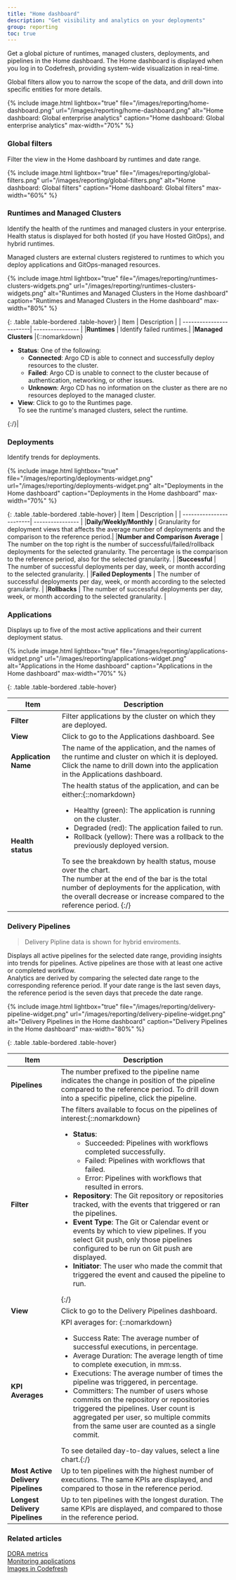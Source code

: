 ```yaml
---
title: "Home dashboard"
description: "Get visibility and analytics on your deployments"
group: reporting
toc: true
---
```


Get a global picture of runtimes, managed clusters, deployments, and pipelines in the Home dashboard. The Home dashboard is displayed when you log in to Codefresh, providing system-wide visualization in real-time.  

Global filters allow you to narrow the scope of the data, and  drill down into specific entities for more details.

  {% include 
   image.html 
   lightbox="true" 
   file="/images/reporting/home-dashboard.png" 
   url="/images/reporting/home-dashboard.png" 
   alt="Home dashboard: Global enterprise analytics" 
   caption="Home dashboard: Global enterprise analytics"
   max-width="70%" 
   %}

### Global filters
Filter the view in the Home dashboard by runtimes and date range.

{% include 
   image.html 
   lightbox="true" 
   file="/images/reporting/global-filters.png" 
   url="/images/reporting/global-filters.png" 
   alt="Home dashboard: Global filters" 
   caption="Home dashboard: Global filters"
   max-width="60%" 
   %}

### Runtimes and Managed Clusters

Identify the health of the runtimes and managed clusters in your enterprise.  
Health status is displayed for both hosted (if you have Hosted GitOps), and hybrid runtimes.  

Managed clusters are external clusters registered to runtimes to which you deploy applications and GitOps-managed resources.

 {% include 
   image.html 
   lightbox="true" 
   file="/images/reporting/runtimes-clusters-widgets.png" 
   url="/images/reporting/runtimes-clusters-widgets.png" 
   alt="Runtimes and Managed Clusters in the Home dashboard" 
   caption="Runtimes and Managed Clusters in the Home dashboard"
   max-width="80%" 
   %}

{: .table .table-bordered .table-hover}
| Item                    | Description   |
| ------------------------| ---------------- |
|**Runtimes**             | Identify failed runtimes.|
|**Managed Clusters**    |{::nomarkdown} <ul><li><b>Status</b>: One of the following: <ul><li><b>Connected</b>: Argo CD is able to connect and successfully deploy resources to the cluster.</li><li><b>Failed</b>: Argo CD is unable to connect to the cluster because of authentication, networking, or other issues. </li> <li> <b>Unknown</b>: Argo CD has no information on the cluster as there are no resources deployed to the managed cluster.</li></ul><li><b>View</b>: Click to go to the Runtimes page. <br>To see the runtime's managed clusters, select the runtime.</li> </ul> {:/}|


### Deployments

Identify trends for deployments.

 {% include 
   image.html 
   lightbox="true" 
   file="/images/reporting/deployments-widget.png" 
   url="/images/reporting/deployments-widget.png" 
   alt="Deployments in the Home dashboard" 
   caption="Deployments in the Home dashboard"
   max-width="70%" 
   %}

{: .table .table-bordered .table-hover}
| Item                    | Description   |
| ------------------------| ---------------- |
|**Daily/Weekly/Monthly** | Granularity for deployment views that affects the average number of deployments and the comparison to the reference period.|
|**Number and Comparison Average**            | The number on the top right is the number of successful/failed/rollback deployments for the selected granularity. The percentage is the comparison to the reference period, also for the selected granularity.   |
|**Successful**            | The number of successful deployments per day, week, or month according to the selected granularity.   |
|**Failed Deployments**    | The number of successful deployments per day, week, or month according to the selected granularity.   |
|**Rollbacks**             | The number of successful deployments per day, week, or month according to the selected granularity.   |



### Applications

Displays up to five of the most active applications and their current deployment status. 

{% include 
   image.html 
   lightbox="true" 
   file="/images/reporting/applications-widget.png" 
   url="/images/reporting/applications-widget.png" 
   alt="Applications in the Home dashboard" 
   caption="Applications in the Home dashboard"
   max-width="70%" 
   %}

{: .table .table-bordered .table-hover}

| Item                    | Description   |
| ------------------------| ---------------- |
|**Filter**                | Filter applications by the cluster on which they are deployed.    |
|**View**                  | Click to go to the Applications dashboard. See   |
|**Application Name**     | The name of the application, and the names of the runtime and cluster on which it is deployed. Click the name to drill down into the application in the Applications dashboard. |
|**Health status**         | The health status of the application, and can be either:{::nomarkdown}<ul><li>Healthy (green): The application is running on the cluster.</li><li>Degraded (red): The application failed to run.</li> <li>Rollback (yellow): There was a rollback to the previously deployed version.</li></ul> To see the breakdown by health status, mouse over the chart. <br> The number at the end of the bar is the total number of deployments for the application, with the overall decrease or increase compared to the reference period. {:/}  |



### Delivery Pipelines 

> Delivery Pipline data is shown for hybrid enviroments.

Displays all active pipelines for the selected date range, providing insights into trends for pipelines.  Active pipelines are those with at least one active or completed workflow.  
Analytics are derived by comparing the selected date range to the corresponding reference period. If your date range is the last seven days, the reference period is the seven days that precede the date range.

{% include 
   image.html 
   lightbox="true" 
   file="/images/reporting/delivery-pipeline-widget.png" 
   url="/images/reporting/delivery-pipeline-widget.png" 
   alt="Delivery Pipelines in the Home dashboard" 
   caption="Delivery Pipelines in the Home dashboard"
   max-width="80%" 
   %}

{: .table .table-bordered .table-hover}

| Item                    | Description   |
| ------------------------| ---------------- |
|**Pipelines**            | The number prefixed to the pipeline name indicates the change in position of the pipeline compared to the reference period. To drill down into a specific pipeline, click the pipeline.|
|**Filter**               | The filters available to focus on the pipelines of interest:{::nomarkdown}<ul><li><b>Status</b>:<ul><li>Succeeded: Pipelines with workflows completed successfully.</li><li>Failed: Pipelines with workflows that failed.</li><li>Error: Pipelines with workflows that resulted in errors.</li></ul><li><b>Repository</b>: The Git repository or repositories tracked, with the events that triggered or ran the pipelines.</li><li><b>Event Type</b>: The Git or Calendar event or events by which to view pipelines. If you select Git push, only those pipelines configured to be run on Git push are displayed.</li> <li><b>Initiator</b>: The user who made the commit that triggered the event and caused the pipeline to run.</li></ul>{:/} |
|**View**                  | Click to go to the Delivery Pipelines dashboard.    |
|**KPI Averages**         | KPI averages for: {::nomarkdown}<ul><li>Success Rate: The average number of successful executions, in percentage.</li><li>Average Duration: The average length of time to complete execution, in mm:ss.</li> <li>Executions: The average number of times the pipeline was triggered, in percentage.</li><li>Committers: The number of users whose commits on the repository or repositories triggered the pipelines. User count is aggregated per user, so multiple commits from the same user are counted as a single commit.</li></ul> To see detailed day-to-day values, select a line chart.{:/}|
|**Most Active Delivery Pipelines**      | Up to ten pipelines with the highest number of executions. The same KPIs are displayed, and compared to those in the reference period. |
|**Longest Delivery Pipelines**      | Up to ten pipelines with the longest duration. The same KPIs are displayed, and compared to those in the reference period.  |

### Related articles
[DORA metrics]({{site.baseurl}}/docs/reporting/dora-metrics/)  
[Monitoring applications]({{site.baseurl}}/docs/deployment/applications-dashboard/)  
[Images in Codefresh]({{site.baseurl}}/docs/deployment/images/)  


